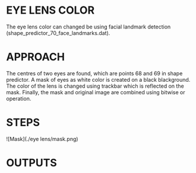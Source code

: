 # EYE LENS COLOR
The eye lens color can changed be using facial landmark detection (shape_predictor_70_face_landmarks.dat).

# APPROACH
The centres of two eyes are found, which are points 68 and 69 in shape predictor. A mask of eyes as white color is created on a black blackground. The color of the lens is changed using trackbar which is reflected on the mask. Finally, the mask and original image are combined using bitwise or operation.

# STEPS

![Mask](./eye lens/mask.png)

# OUTPUTS


